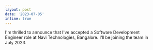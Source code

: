 ```yaml
---
layout: post
date: '2023-07-05'
inline: true
---
```


I'm thrilled to announce that I've accepted a Software Development Engineer role at Navi Technologies, Bangalore. I'll be joining the team in July 2023.